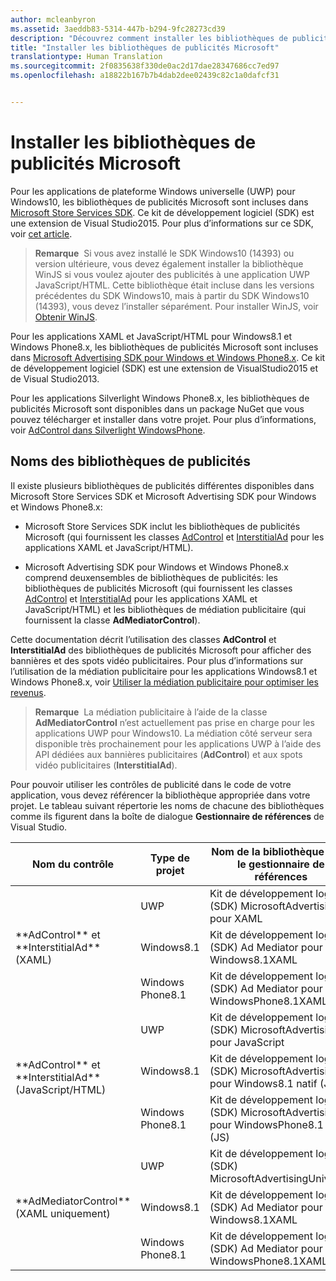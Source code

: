 ```yaml
---
author: mcleanbyron
ms.assetid: 3aeddb83-5314-447b-b294-9fc28273cd39
description: "Découvrez comment installer les bibliothèques de publicités Microsoft."
title: "Installer les bibliothèques de publicités Microsoft"
translationtype: Human Translation
ms.sourcegitcommit: 2f0835638f330de0ac2d17dae28347686cc7ed97
ms.openlocfilehash: a18822b167b7b4dab2dee02439c82c1a0dafcf31


---
```


# Installer les bibliothèques de publicités Microsoft




Pour les applications de plateforme Windows universelle (UWP) pour Windows10, les bibliothèques de publicités Microsoft sont incluses dans [Microsoft Store Services SDK](http://aka.ms/store-em-sdk). Ce kit de développement logiciel (SDK) est une extension de Visual Studio2015. Pour plus d’informations sur ce SDK, voir [cet article](https://msdn.microsoft.com/windows/uwp/monetize/microsoft-store-services-sdk).

> **Remarque**&nbsp;&nbsp;Si vous avez installé le SDK Windows10 (14393) ou version ultérieure, vous devez également installer la bibliothèque WinJS si vous voulez ajouter des publicités à une application UWP JavaScript/HTML. Cette bibliothèque était incluse dans les versions précédentes du SDK Windows10, mais à partir du SDK Windows10 (14393), vous devez l’installer séparément. Pour installer WinJS, voir [Obtenir WinJS](http://try.buildwinjs.com/download/GetWinJS/).

Pour les applications XAML et JavaScript/HTML pour Windows8.1 et Windows Phone8.x, les bibliothèques de publicités Microsoft sont incluses dans [Microsoft Advertising SDK pour Windows et Windows Phone8.x](http://aka.ms/store-8-sdk). Ce kit de développement logiciel (SDK) est une extension de VisualStudio2015 et de Visual Studio2013.

Pour les applications Silverlight Windows Phone8.x, les bibliothèques de publicités Microsoft sont disponibles dans un package NuGet que vous pouvez télécharger et installer dans votre projet. Pour plus d’informations, voir [AdControl dans Silverlight WindowsPhone](adcontrol-in-windows-phone-silverlight.md).

## Noms des bibliothèques de publicités


Il existe plusieurs bibliothèques de publicités différentes disponibles dans Microsoft Store Services SDK et Microsoft Advertising SDK pour Windows et Windows Phone8.x:

* Microsoft Store Services SDK inclut les bibliothèques de publicités Microsoft (qui fournissent les classes [AdControl](https://msdn.microsoft.com/library/windows/apps/microsoft.advertising.winrt.ui.adcontrol.aspx) et [InterstitialAd](https://msdn.microsoft.com/library/windows/apps/microsoft.advertising.winrt.ui.interstitialad.aspx) pour les applications XAML et JavaScript/HTML).

* Microsoft Advertising SDK pour Windows et Windows Phone8.x comprend deuxensembles de bibliothèques de publicités: les bibliothèques de publicités Microsoft (qui fournissent les classes [AdControl](https://msdn.microsoft.com/library/windows/apps/microsoft.advertising.winrt.ui.adcontrol.aspx) et [InterstitialAd](https://msdn.microsoft.com/library/windows/apps/microsoft.advertising.winrt.ui.interstitialad.aspx) pour les applications XAML et JavaScript/HTML) et les bibliothèques de médiation publicitaire (qui fournissent la classe **AdMediatorControl**).

Cette documentation décrit l’utilisation des classes **AdControl** et **InterstitialAd** des bibliothèques de publicités Microsoft pour afficher des bannières et des spots vidéo publicitaires. Pour plus d’informations sur l’utilisation de la médiation publicitaire pour les applications Windows8.1 et Windows Phone8.x, voir [Utiliser la médiation publicitaire pour optimiser les revenus](https://msdn.microsoft.com/library/windows/apps/xaml/dn864359.aspx).

>**Remarque**&nbsp;&nbsp;La médiation publicitaire à l’aide de la classe **AdMediatorControl** n’est actuellement pas prise en charge pour les applications UWP pour Windows10. La médiation côté serveur sera disponible très prochainement pour les applications UWP à l’aide des API dédiées aux bannières publicitaires (**AdControl**) et aux spots vidéo publicitaires (**InterstitialAd**).

Pour pouvoir utiliser les contrôles de publicité dans le code de votre application, vous devez référencer la bibliothèque appropriée dans votre projet. Le tableau suivant répertorie les noms de chacune des bibliothèques comme ils figurent dans la boîte de dialogue **Gestionnaire de références** de Visual Studio.


<table>
    <thead>
        <tr><th>Nom du contrôle</th><th>Type de projet</th><th>Nom de la bibliothèque dans le gestionnaire de références</th><th>Numéro de version</th></tr>
    </thead>
    <tbody>
    <tr>
            <td rowspan="3">**AdControl** et **InterstitialAd** (XAML)</td>
            <td>UWP</td>
            <td>Kit de développement logiciel (SDK) MicrosoftAdvertising pour XAML</td>
            <td>10.0</td>
        </tr>
        <tr>
            <td>Windows8.1</td>
            <td>Kit de développement logiciel (SDK) Ad Mediator pour Windows8.1XAML</td>
            <td>1.0</td>
        </tr>
        <tr>
            <td>Windows Phone8.1</td>
            <td>Kit de développement logiciel (SDK) Ad Mediator pour WindowsPhone8.1XAML</td>
            <td>1.0</td>
        </tr>
    <tr>
            <td rowspan="3">**AdControl** et **InterstitialAd** (JavaScript/HTML)</td>
            <td>UWP</td>
            <td>Kit de développement logiciel (SDK) MicrosoftAdvertising pour JavaScript</td>
            <td>10.0</td>
        </tr>
        <tr>
            <td>Windows8.1</td>
            <td>Kit de développement logiciel (SDK) MicrosoftAdvertising pour Windows8.1 natif (JS)</td>
            <td>8.5</td>
        </tr>
        <tr>
            <td>Windows Phone8.1</td>
            <td>Kit de développement logiciel (SDK) MicrosoftAdvertising pour WindowsPhone8.1 natif (JS)</td>
            <td>8.5</td>
        </tr>
    <tr>
            <td rowspan="3">**AdMediatorControl** (XAML uniquement)</td>
            <td>UWP</td>
            <td>Kit de développement logiciel (SDK) MicrosoftAdvertisingUniversal</td>
            <td>1.0</td>
        </tr>
        <tr>
            <td>Windows8.1</td>
            <td>Kit de développement logiciel (SDK) Ad Mediator pour Windows8.1XAML</td>
            <td>1.0</td>
        </tr>
        <tr>
            <td>Windows Phone8.1</td>
            <td>Kit de développement logiciel (SDK) Ad Mediator pour WindowsPhone8.1XAML</td>
            <td>1.0</td>
        </tr>
    </tbody>
</table>

 

 

 



<!--HONumber=Sep16_HO2-->


